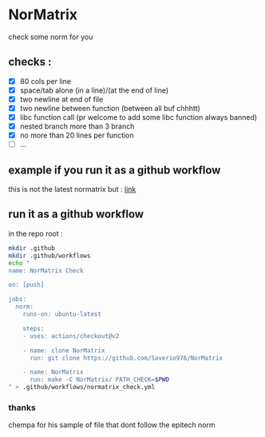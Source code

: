 # NorMatrix
check some norm for you

## checks :

- [x] 80 cols per line
- [x] space/tab alone (in a line)/(at the end of line)
- [x] two newline at end of file
- [x] two newline between function (between all buf chhhtt)
- [x] libc function call (pr welcome to add some libc function always banned)
- [x] nested branch more than 3 branch
- [x] no more than 20 lines per function
- [ ] ...

## example if you run it as a github workflow
this is not the latest normatrix but :
[link](https://github.com/Saverio976/NorMatrix/runs/4674073068?check_suite_focus=true)

## run it as a github workflow
in the repo root :
```bash
mkdir .github
mkdir .github/workflows
echo "
name: NorMatrix Check

on: [push]

jobs:
  norm:
    runs-on: ubuntu-latest

    steps:
    - uses: actions/checkout@v2

    - name: clone NorMatrix
      run: git clone https://github.com/Saverio976/NorMatrix

    - name: NorMatrix
      run: make -C NorMatrix/ PATH_CHECK=$PWD
" > .github/workflows/normatrix_check.yml
```

### thanks

chempa for his sample of file that dont follow the epitech norm
